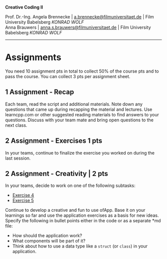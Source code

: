 **Creative Coding II**

Prof. Dr.-Ing. Angela Brennecke | a.brennecke@filmuniversitaet.de | Film University Babelsberg *KONRAD WOLF*   
Anna Brauwers | anna.s.brauwers@filmuniversitaet.de | Film University Babelsberg *KONRAD WOLF*

---

# Assignments

You need 10 assignment pts in total to collect 50% of the course pts and to pass the course. You can collect 3 pts per assignment sheet.

## 1 Assignment - Recap

Each team, read the script and additional materials. Note down any questions that came up during recapping the material and lectures. Use learncpp.com or other suggested reading materials to find answers to your questions. Discuss with your team mate and bring open questions to the next class.


## 2 Assignment - Exercises 1 pts

In your teams, continue to finalize the exercise you worked on during the last session.

## 2 Assignment - Creativity | 2 pts

In your teams, decide to work on one of the following subtasks:

- [Exercise 4](../../04_openFrameworks/code/readme.md)
- [Exercise 5](../code/visual_exercise.md)

Continue to develop a creative and fun to use ofApp. Base it on your learnings so far and use the application exercises as a basis for new ideas. Specify the following in bullet points either in the code or as a separate *md file:

- How should the application work? 
- What components will be part of it? 
- Think about how to use a data type like a `struct` (or `class`) in your application. 

